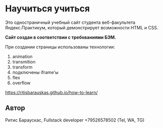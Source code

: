 # Научиться учиться 

Это одностраничный учебный сайт студента веб-факультета Яндекс.Практикум, который демонстрирует возможности HTML и CSS. 

**Сайт создан в соответствии с требованиями БЭМ.** 

При создании страницы использованы технологии:
1. animation
2. transmition
3. transform
4. подключены iframe'ы
5. flex
6. overflow

https://ritisbarauskas.github.io/how-to-learn/

## Автор
Ритис Бараускас, Fullstack developer
+79526578502 (Tel, WA, TG)
